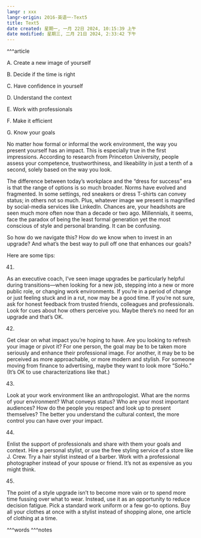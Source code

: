 ```yaml
---
langr : xxx
langr-origin: 2016-英语一-Text5
title: Text5
date created: 星期一, 一月 22日 2024, 10:15:39 上午
date modified: 星期三, 二月 21日 2024, 2:33:42 下午
---
```


^^^article

A. Create a new image of yourself

B. Decide if the time is right

C. Have confidence in yourself

D. Understand the context

E. Work with professionals

F. Make it efficient

G. Know your goals

No matter how formal or informal the work environment, the way you present yourself has an impact. This is especially true in the first impressions. According to research from Princeton University, people assess your competence, trustworthiness, and likeability in just a tenth of a second, solely based on the way you look.

The difference between today’s workplace and the “dress for success” era is that the range of options is so much broader. Norms have evolved and fragmented. In some settings, red sneakers or dress T-shirts can convey status; in others not so much. Plus, whatever image we present is magnified by social-media services like LinkedIn. Chances are, your headshots are seen much more often now than a decade or two ago. Millennials, it seems, face the paradox of being the least formal generation yet the most conscious of style and personal branding. It can be confusing.

So how do we navigate this? How do we know when to invest in an upgrade? And what’s the best way to pull off one that enhances our goals?

Here are some tips:

41.

As an executive coach, I’ve seen image upgrades be particularly helpful during transitions—when looking for a new job, stepping into a new or more public role, or changing work environments. If you’re in a period of change or just feeling stuck and in a rut, now may be a good time. If you’re not sure, ask for honest feedback from trusted friends, colleagues and professionals. Look for cues about how others perceive you. Maybe there’s no need for an upgrade and that’s OK.

42.

Get clear on what impact you’re hoping to have. Are you looking to refresh your image or pivot it? For one person, the goal may be to be taken more seriously and enhance their professional image. For another, it may be to be perceived as more approachable, or more modern and stylish. For someone moving from finance to advertising, maybe they want to look more “SoHo.” (It’s OK to use characterizations like that.)

43.

Look at your work environment like an anthropologist. What are the norms of your environment? What conveys status? Who are your most important audiences? How do the people you respect and look up to present themselves? The better you understand the cultural context, the more control you can have over your impact.

44.

Enlist the support of professionals and share with them your goals and context. Hire a personal stylist, or use the free styling service of a store like J. Crew. Try a hair stylist instead of a barber. Work with a professional photographer instead of your spouse or friend. It’s not as expensive as you might think.

45.

The point of a style upgrade isn’t to become more vain or to spend more time fussing over what to wear. Instead, use it as an opportunity to reduce decision fatigue. Pick a standard work uniform or a few go-to options. Buy all your clothes at once with a stylist instead of shopping alone, one article of clothing at a time.




^^^words
^^^notes